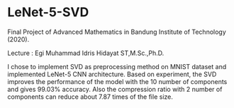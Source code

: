 # LeNet-5-SVD
Final Project of Advanced Mathematics in Bandung Institute of Technology (2020).

Lecture : Egi Muhammad Idris Hidayat ST,M.Sc.,Ph.D.

I chose to implement SVD as preprocessing method on MNIST dataset and implemented LeNet-5 CNN architecture.
Based on experiment, the SVD
improves the performance of the model with the 10 number of
components and gives 99.03% accuracy. Also the compression
ratio with 2 number of components can reduce about 7.87
times of the file size.



